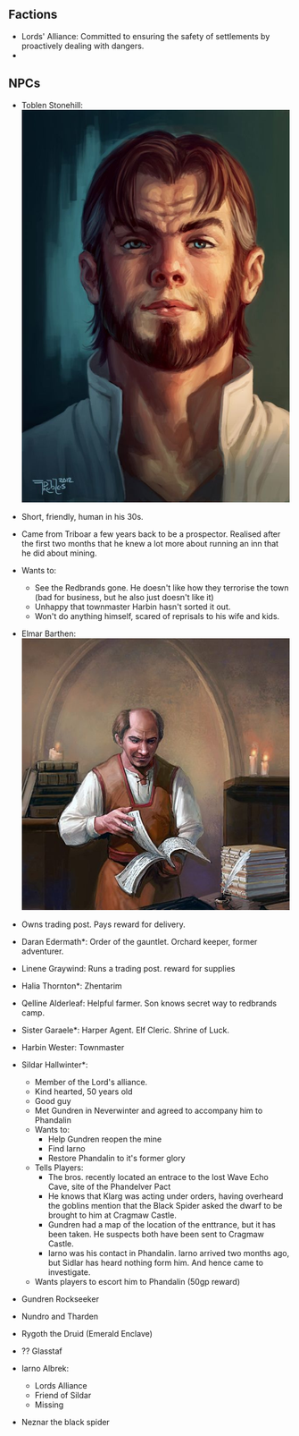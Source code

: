 ## Factions

- Lords' Alliance: Committed to ensuring the safety of settlements by proactively dealing with dangers.
- 

## NPCs

- Toblen Stonehill:
![Toblen](toblen-stonehill.jpg)
- Short, friendly, human in his 30s. 
- Came from Triboar a few years back to be a prospector. Realised after the first two months that he knew a lot more about running an inn that he did about mining.

- Wants to:
    - See the Redbrands gone. He doesn't like how they terrorise the town (bad for business, but he also just doesn't like it)
    - Unhappy that townmaster Harbin hasn't sorted it out.
    - Won't do anything himself, scared of reprisals to his wife and kids.



- Elmar Barthen: 
![Elmar](Elmar-barthen.jpg)
- Owns trading post. Pays reward for delivery.

- Daran Edermath*: Order of the gauntlet. Orchard keeper, former adventurer.

- Linene Graywind: Runs a trading post. reward for supplies

- Halia Thornton*: Zhentarim

- Qelline Alderleaf: Helpful farmer. Son knows secret way to redbrands camp.

- Sister Garaele*: Harper Agent. Elf Cleric. Shrine of Luck.

- Harbin Wester: Townmaster

- Sildar Hallwinter*: 
    - Member of the Lord's alliance.
    - Kind hearted, 50 years old
    - Good guy
    - Met Gundren in Neverwinter and agreed to accompany him to Phandalin
    - Wants to:
        - Help Gundren reopen the mine
        - Find Iarno
        - Restore Phandalin to it's former glory
    - Tells Players:
        - The bros. recently located an entrace to the lost Wave Echo Cave, site of the Phandelver Pact
        - He knows that Klarg was acting under orders, having overheard the goblins mention that the Black Spider asked the dwarf to be brought to him at Cragmaw Castle.
        - Gundren had a map of the location of the enttrance, but it has been taken. He suspects both have been sent to Cragmaw Castle.
        - Iarno was his contact in Phandalin. Iarno arrived two months ago, but Sidlar has heard nothing form him. And hence came to investigate.
    - Wants players to escort him to Phandalin (50gp reward)
- Gundren Rockseeker
- Nundro and Tharden

- Rygoth the Druid (Emerald Enclave)
- ?? Glasstaf
- Iarno Albrek:
    - Lords Alliance
    - Friend of Sildar
    - Missing
- Neznar the black spider

